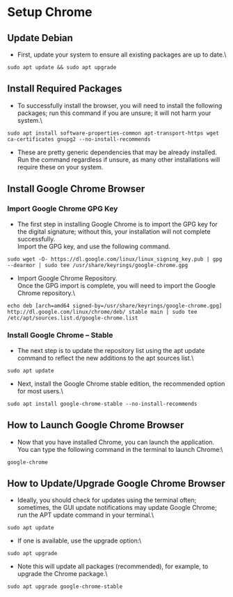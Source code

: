 # Setup Chrome

## Update Debian

* First, update your system to ensure all existing packages are up to date.\
```
sudo apt update && sudo apt upgrade
```
## Install Required Packages

* To successfully install the browser, you will need to install the following packages; run this command if you are unsure; it will not harm your system.\
```
sudo apt install software-properties-common apt-transport-https wget ca-certificates gnupg2 --no-install-recommends
```
* These are pretty generic dependencies that may be already installed. Run the command regardless if unsure, as many other installations will require these on your system.

## Install Google Chrome Browser

### Import Google Chrome GPG Key

* The first step in installing Google Chrome is to import the GPG key for the digital signature; without this, your installation will not complete successfully.\
Import the GPG key, and use the following command.
```
sudo wget -O- https://dl.google.com/linux/linux_signing_key.pub | gpg --dearmor | sudo tee /usr/share/keyrings/google-chrome.gpg
```
* Import Google Chrome Repository.\
Once the GPG import is complete, you will need to import the Google Chrome repository.\
```
echo deb [arch=amd64 signed-by=/usr/share/keyrings/google-chrome.gpg] http://dl.google.com/linux/chrome/deb/ stable main | sudo tee /etc/apt/sources.list.d/google-chrome.list
```

### Install Google Chrome – Stable

* The next step is to update the repository list using the apt update command to reflect the new additions to the apt sources list.\
```
sudo apt update
```
* Next, install the Google Chrome stable edition, the recommended option for most users.\
```
sudo apt install google-chrome-stable --no-install-recommends
```

## How to Launch Google Chrome Browser

* Now that you have installed Chrome, you can launch the application. You can type the following command in the terminal to launch Chrome:\
```
google-chrome
```

## How to Update/Upgrade Google Chrome Browser

* Ideally, you should check for updates using the terminal often; sometimes, the GUI update notifications may update Google Chrome; run the APT update command in your terminal.\
```
sudo apt update
```
* If one is available, use the upgrade option:\
```
sudo apt upgrade
```
* Note this will update all packages (recommended), for example, to upgrade the Chrome package.\
```
sudo apt upgrade google-chrome-stable
```
